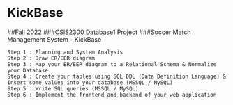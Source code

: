 # KickBase
##Fall 2022
###CSIS2300 Database1 Project 
###Soccer Match Management System - KickBase
```
Step 1 : Planning and System Analysis
Step 2 : Draw ER/EER diagram
Step 3 : Map your ER/EER diagram to a Relational Schema & Normalize your Database
Step 4 : Create your tables using SQL DDL (Data Definition Language) & Insert some values into your database (MSSQL / MySQL)
Step 5 : Write SQL queries (MSSQL / MySQL)
Step 6 : Implement the frontend and backend of your web application
```
